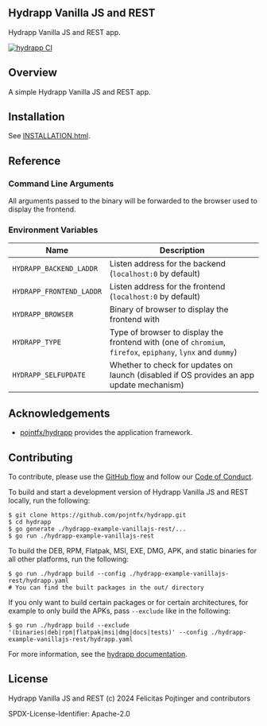 ## Hydrapp Vanilla JS and REST

Hydrapp Vanilla JS and REST app.

[![hydrapp CI](https://github.com/pojntfx/hydrapp/actions/workflows/hydrapp.yaml/badge.svg)](https://github.com/pojntfx/hydrapp/actions/workflows/hydrapp.yaml)

## Overview

A simple Hydrapp Vanilla JS and REST app.

## Installation

See [INSTALLATION.html](https://pojntfx.github.io/hydrapp/hydrapp-example-vanillajs-rest//docs/main/INSTALLATION.html).

## Reference

### Command Line Arguments

All arguments passed to the binary will be forwarded to the browser used to display the frontend.

### Environment Variables

| Name                     | Description                                                                                                 |
| ------------------------ | ----------------------------------------------------------------------------------------------------------- |
| `HYDRAPP_BACKEND_LADDR`  | Listen address for the backend (`localhost:0` by default)                                                   |
| `HYDRAPP_FRONTEND_LADDR` | Listen address for the frontend (`localhost:0` by default)                                                  |
| `HYDRAPP_BROWSER`        | Binary of browser to display the frontend with                                                              |
| `HYDRAPP_TYPE`           | Type of browser to display the frontend with (one of `chromium`, `firefox`, `epiphany`, `lynx` and `dummy`) |
| `HYDRAPP_SELFUPDATE`     | Whether to check for updates on launch (disabled if OS provides an app update mechanism)                    |

## Acknowledgements

- [pojntfx/hydrapp](https://github.com/pojntfx/hydrapp) provides the application framework.

## Contributing

To contribute, please use the [GitHub flow](https://guides.github.com/introduction/flow/) and follow our [Code of Conduct](./CODE_OF_CONDUCT.md).

To build and start a development version of Hydrapp Vanilla JS and REST locally, run the following:

```shell
$ git clone https://github.com/pojntfx/hydrapp.git
$ cd hydrapp
$ go generate ./hydrapp-example-vanillajs-rest/...
$ go run ./hydrapp-example-vanillajs-rest
```

To build the DEB, RPM, Flatpak, MSI, EXE, DMG, APK, and static binaries for all other platforms, run the following:

```shell
$ go run ./hydrapp build --config ./hydrapp-example-vanillajs-rest/hydrapp.yaml
# You can find the built packages in the out/ directory
```

If you only want to build certain packages or for certain architectures, for example to only build the APKs, pass `--exclude` like in the following:

```shell
$ go run ./hydrapp build --exclude '(binaries|deb|rpm|flatpak|msi|dmg|docs|tests)' --config ./hydrapp-example-vanillajs-rest/hydrapp.yaml
```

For more information, see the [hydrapp documentation](../README.md).

## License

Hydrapp Vanilla JS and REST (c) 2024 Felicitas Pojtinger and contributors

SPDX-License-Identifier: Apache-2.0
